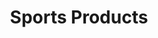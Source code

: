 ---
ee_id_thing: '118'
site: '1'
type: '2'
inv_num: 2011-024
url: 2011-024-sports-products
title: Sports Products
year: '2011'
display_year: '2011'
medium: Painted bronze, rubber, Oakley M-Frame lenses, and display unit
dims: 74 x 17.75 x 17.75 inches
pitch: ''
ps: ''
live_url: ''
related: ''
youtube: ''
related_code: ''
imgs: sports-products-2011-024-full-database-AR.jpg
subheading: ''
download: ''
add_credit: ''
commission: 'Comissioned by Whitney Museum of American Art, New York, for Cory Arcangel:
  Pro Tools'
layout: things-i-made
---